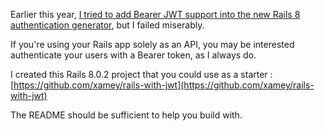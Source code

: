 Earlier this year, [I tried to add Bearer JWT support into the new Rails 8 authentication generator](https://github.com/rails/rails/pull/54279), but I failed miserably.

If you're using your Rails app solely as an API, you may be interested authenticate your users with a Bearer token, as I always do.

I created this Rails 8.0.2 project that you could use as a starter : [https://github.com/xamey/rails-with-jwt](https://github.com/xamey/rails-with-jwt)

The README should be sufficient to help you build with.
